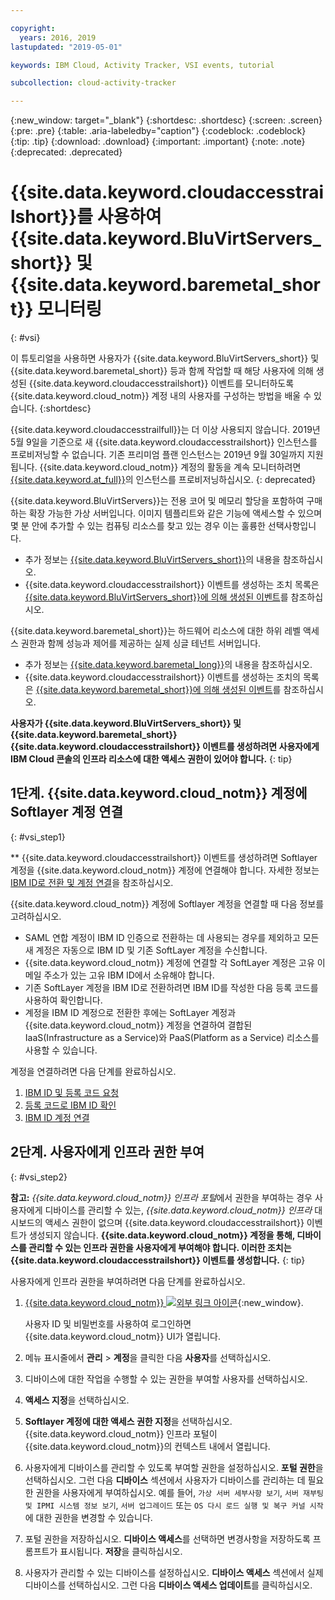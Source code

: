 ```yaml
---

copyright:
  years: 2016, 2019
lastupdated: "2019-05-01"

keywords: IBM Cloud, Activity Tracker, VSI events, tutorial

subcollection: cloud-activity-tracker

---
```


{:new_window: target="_blank"}
{:shortdesc: .shortdesc}
{:screen: .screen}
{:pre: .pre}
{:table: .aria-labeledby="caption"}
{:codeblock: .codeblock}
{:tip: .tip}
{:download: .download}
{:important: .important}
{:note: .note}
{:deprecated: .deprecated}


# {{site.data.keyword.cloudaccesstrailshort}}를 사용하여 {{site.data.keyword.BluVirtServers_short}} 및 {{site.data.keyword.baremetal_short}} 모니터링
{: #vsi}

이 튜토리얼을 사용하면 사용자가 {{site.data.keyword.BluVirtServers_short}} 및 {{site.data.keyword.baremetal_short}} 등과 함께 작업할 때 해당 사용자에 의해 생성된 {{site.data.keyword.cloudaccesstrailshort}} 이벤트를 모니터하도록 {{site.data.keyword.cloud_notm}} 계정 내의 사용자를 구성하는 방법을 배울 수 있습니다.
{:shortdesc}

{{site.data.keyword.cloudaccesstrailfull}}는 더 이상 사용되지 않습니다. 2019년 5월 9일을 기준으로 새 {{site.data.keyword.cloudaccesstrailshort}} 인스턴스를 프로비저닝할 수 없습니다. 기존 프리미엄 플랜 인스턴스는 2019년 9월 30일까지 지원됩니다. {{site.data.keyword.cloud_notm}} 계정의 활동을 계속 모니터하려면 [{{site.data.keyword.at_full}}](/docs/services/Activity-Tracker-with-LogDNA?topic=logdnaat-getting-started#getting-started)의 인스턴스를 프로비저닝하십시오.
{: deprecated}

 {{site.data.keyword.BluVirtServers}}는 전용 코어 및 메모리 할당을 포함하여 구매하는 확장 가능한 가상 서버입니다. 이미지 템플리트와 같은 기능에 액세스할 수 있으며 몇 분 안에 추가할 수 있는 컴퓨팅 리소스를 찾고 있는 경우 이는 훌륭한 선택사항입니다. 
* 추가 정보는 [{{site.data.keyword.BluVirtServers_short}}](/docs/vsi?topic=virtual-servers-about-virtual-servers#about-virtual-servers)의 내용을 참조하십시오. 
* {{site.data.keyword.cloudaccesstrailshort}} 이벤트를 생성하는 조치 목록은 [{{site.data.keyword.BluVirtServers_short}}에 의해 생성된 이벤트](/docs/vsi?topic=virtual-servers-at_events#at_events)를 참조하십시오.

{{site.data.keyword.baremetal_short}}는 하드웨어 리소스에 대한 하위 레벨 액세스 권한과 함께 성능과 제어를 제공하는 실제 싱글 테넌트 서버입니다. 
* 추가 정보는 [{{site.data.keyword.baremetal_long}}](/docs/bare-metal?topic=bare-metal-about#about)의 내용을 참조하십시오.
* {{site.data.keyword.cloudaccesstrailshort}} 이벤트를 생성하는 조치의 목록은 [{{site.data.keyword.baremetal_short}}에 의해 생성된 이벤트](/docs/bare-metal?topic=bare-metal-bm-at-events#bm-at-events)를 참조하십시오.

**사용자가 {{site.data.keyword.BluVirtServers_short}} 및 {{site.data.keyword.baremetal_short}} {{site.data.keyword.cloudaccesstrailshort}} 이벤트를 생성하려면 사용자에게 IBM Cloud 콘솔의 인프라 리소스에 대한 액세스 권한이 있어야 합니다.**
{: tip}

## 1단계. {{site.data.keyword.cloud_notm}} 계정에 Softlayer 계정 연결
{: #vsi_step1}

** {{site.data.keyword.cloudaccesstrailshort}} 이벤트를 생성하려면 Softlayer 계정을 {{site.data.keyword.cloud_notm}} 계정에 연결해야 합니다. 자세한 정보는 [IBM ID로 전환 및 계정 연결](/docs/account?topic=account-unifyingaccounts#link_accounts)을 참조하십시오.

{{site.data.keyword.cloud_notm}} 계정에 Softlayer 계정을 연결할 때 다음 정보를 고려하십시오.
* SAML 연합 계정이 IBM ID 인증으로 전환하는 데 사용되는 경우를 제외하고 모든 새 계정은 자동으로 IBM ID 및 기존 SoftLayer 계정을 수신합니다.
* {{site.data.keyword.cloud_notm}} 계정에 연결할 각 SoftLayer 계정은 고유 이메일 주소가 있는 고유 IBM ID에서 소유해야 합니다.
* 기존 SoftLayer 계정을 IBM ID로 전환하려면 IBM ID를 작성한 다음 등록 코드를 사용하여 확인합니다.
* 계정을 IBM ID 계정으로 전환한 후에는 SoftLayer 계정과 {{site.data.keyword.cloud_notm}} 계정을 연결하여 결합된 IaaS(Infrastructure as a Service)와 PaaS(Platform as a Service) 리소스를 사용할 수 있습니다. 

계정을 연결하려면 다음 단계를 완료하십시오.
1. [IBM ID 및 등록 코드 요청](/docs/account?topic=account-unifyingaccounts#reqIBMidandregcode)
2. [등록 코드로 IBM ID 확인](/docs/account?topic=account-unifyingaccounts#confIBMiduseregcode)
3. [IBM ID 계정 연결](/docs/account?topic=account-unifyingaccounts#link_user_account)


## 2단계. 사용자에게 인프라 권한 부여
{: #vsi_step2}

**참고:** *{{site.data.keyword.cloud_notm}} 인프라 포털*에서 권한을 부여하는 경우 사용자에게 디바이스를 관리할 수 있는, *{{site.data.keyword.cloud_notm}} 인프라* 대시보드의 액세스 권한이 없으며 {{site.data.keyword.cloudaccesstrailshort}} 이벤트가 생성되지 않습니다. **{{site.data.keyword.cloud_notm}} 계정을 통해, 디바이스를 관리할 수 있는 인프라 권한을 사용자에게 부여해야 합니다. 이러한 조치는 {{site.data.keyword.cloudaccesstrailshort}} 이벤트를 생성합니다.**
{: tip}

사용자에게 인프라 권한을 부여하려면 다음 단계를 완료하십시오.

1. [{{site.data.keyword.cloud_notm}} ![외부 링크 아이콘](../../icons/launch-glyph.svg "외부 링크 아이콘")](https://cloud.ibm.com/login){:new_window}.
    
	사용자 ID 및 비밀번호를 사용하여 로그인하면 {{site.data.keyword.cloud_notm}} UI가 열립니다.

2. 메뉴 표시줄에서 **관리** &gt; **계정**을 클릭한 다음 **사용자**를 선택하십시오. 

3. 디바이스에 대한 작업을 수행할 수 있는 권한을 부여할 사용자를 선택하십시오.

4. **액세스 지정**을 선택하십시오.

5. **Softlayer 계정에 대한 액세스 권한 지정**을 선택하십시오. {{site.data.keyword.cloud_notm}} 인프라 포털이 {{site.data.keyword.cloud_notm}}의 컨텍스트 내에서 열립니다.

6. 사용자에게 디바이스를 관리할 수 있도록 부여할 권한을 설정하십시오. **포털 권한**을 선택하십시오. 그런 다음 **디바이스** 섹션에서 사용자가 디바이스를 관리하는 데 필요한 권한을 사용자에게 부여하십시오. 예를 들어, `가상 서버 세부사항 보기`, `서버 재부팅 및 IPMI 시스템 정보 보기`, `서버 업그레이드` 또는 `OS 다시 로드 실행 및 복구 커널 시작`에 대한 권한을 변경할 수 있습니다.

7. 포털 권한을 저장하십시오. **디바이스 액세스**를 선택하면 변경사항을 저장하도록 프롬프트가 표시됩니다. **저장**을 클릭하십시오.

8. 사용자가 관리할 수 있는 디바이스를 설정하십시오. **디바이스 액세스** 섹션에서 실제 디바이스를 선택하십시오. 그런 다음 **디바이스 액세스 업데이트**를 클릭하십시오.






